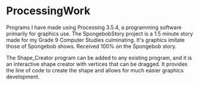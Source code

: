 # ProcessingWork
Programs I have made using Processing 3.5.4, a programming software primarily for graphics use. The SpongebobStory project is a 1.5 minute story made for my Grade 9 Computer Studies culminating. It's graphics imitate those of Spongebob shows. Received 100% on the Spongebob story. 

The Shape_Creator program can be added to any existing program, and it is an interactive shape creator with vertices that can be dragged. It provides the line of code to create the shape and allows for much easier graphics development.
